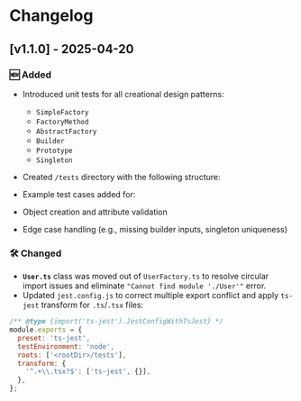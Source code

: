 # Changelog

## [v1.1.0] - 2025-04-20

### 🆕 Added
- Introduced unit tests for all creational design patterns:
  - `SimpleFactory`
  - `FactoryMethod`
  - `AbstractFactory`
  - `Builder`
  - `Prototype`
  - `Singleton`
- Created `/tests` directory with the following structure:


- Example test cases added for:
- Object creation and attribute validation
- Edge case handling (e.g., missing builder inputs, singleton uniqueness)

### 🛠️ Changed
- **`User.ts`** class was moved out of `UserFactory.ts` to resolve circular import issues and eliminate `"Cannot find module './User'"` error.
- Updated `jest.config.js` to correct multiple export conflict and apply `ts-jest` transform for `.ts`/`.tsx` files:
```js
/** @type {import('ts-jest').JestConfigWithTsJest} */
module.exports = {
  preset: 'ts-jest',
  testEnvironment: 'node',
  roots: ['<rootDir>/tests'],
  transform: {
    '^.+\\.tsx?$': ['ts-jest', {}],
  },
};
